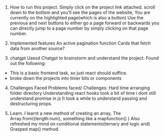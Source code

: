 1. How to run this project.
Simply click on the project link attached.
scroll down to the bottom and you'll see the pages of the website,
You are currently on the highlighted page(which is also a button)
Use the previous and next buttons to either go a page forward or backwards
you can directly jump to a page number by simply clicking on that page number.


2. Implemented features
An active pagination function
Cards that fetch data from another source?

3. chatgpt
Usesd Chatgpt to brainstorm and understand the project.
Found out the following:
- This is a basic frontend task, so just react should suffice.
- broke down the projects into tinier bits or components


4. Challenges Faced
Problems faced/ Challenges:
Hard time arranging folder directory
Understanding react hooks took a bit of time
i dont still understand promise in js
It took a while to understand passing and destructuring props.



5. Learn.
I learnt a new method of creating an array, The Array.from({length:num}, something like a mapfunction() )
Also refreshed my mind on conditional statements(ternary and logic and)
Grasped map() method.